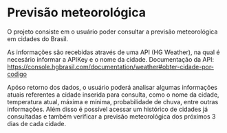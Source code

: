 # Previsão meteorológica

O projeto consiste em o usuário poder consultar a previsão meteorológica em cidades do Brasil. 

As informações são recebidas através de uma API (HG Weather), na qual é necesário informar a APIKey e o nome da cidade.
Documentação da API: https://console.hgbrasil.com/documentation/weather#obter-cidade-por-codigo

Apóso retorno dos dados, o usuário poderá analisar algumas informações atuais referentes a cidade inserida para consulta, como o nome da cidade, temperatura atual, máxima e mínima, probabilidade de chuva, entre outras informações.
Além disso é possível acessar um histórico de cidades já consultadas e também verificar a previsão meteorológica dos próximos 3 dias de cada cidade.
